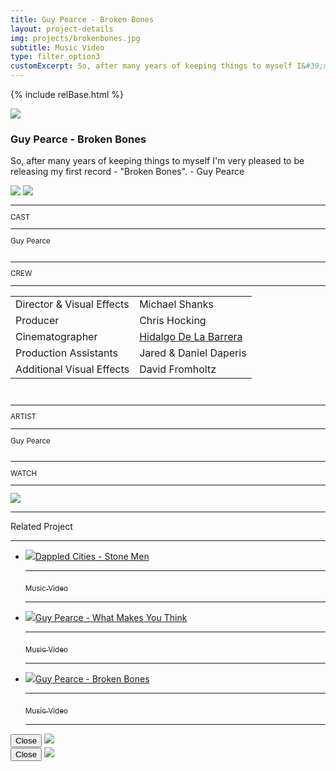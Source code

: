 ```yaml
---
title: Guy Pearce - Broken Bones
layout: project-details
img: projects/brokenbones.jpg
subtitle: Music Video
type: filter_option3
customExcerpt: So, after many years of keeping things to myself I&#39;m very pleased to be releasing my first record - "Broken Bones". - Guy Pearce
---
```


{% include relBase.html %}

 <div id="heroImage">
        <img src="{{ relBase }}img/gallery/brokenbones2.png"></div>
 <section id="details">
    <article><span id="main-detail">
      <h1>Guy Pearce - Broken Bones</h1><p>So, after many years of keeping things to myself I&#39;m very pleased to be releasing my first record - "Broken Bones". - Guy Pearce</p>      
<div id="gallery">
        <img src="{{ relBase }}img/gallery/brokenbones4.jpg" id="img2" data-hystmodal="#myModal4">
        <img src="{{ relBase }}img/gallery/brokenbones3.jpg" id="img3" data-hystmodal="#myModal3">
      </div></span>
      <sub>
        <hr>CAST
        <hr>
        Guy Pearce<br>
        <br>
        <hr>CREW
        <hr><table><tr><td>
        Director & Visual Effects</td><td>Michael Shanks</td></tr><tr><td>
Producer</td><td>Chris Hocking</td></tr><tr><td>
Cinematographer</td><td><a href="http://benjaminhidalgob.com/" rel="noopener noreferrer"  target="_blank">Hidalgo De La Barrera</a> </td></tr><tr><td>
Production Assistants</td><td>Jared & Daniel Daperis</td></tr><tr><td>
Additional Visual Effects</td><td>David Fromholtz</td></tr></table>
        <br>
        <hr>ARTIST
        <hr>
        Guy Pearce<br><br>
        <hr>WATCH
        <hr>
        <a href="https://www.youtube.com/watch?v=s5I62aD6qsE" target="_blank"><img src="{{ relBase }}img/social/youtube.svg" class="youtube"></a>
      </sub>
    </article>
    <div id="related">
      <hr>
      Related Project
      <hr>
      <ul>
        <li><a href="../dappled-cities-stone-men/"><img src="{{ relBase }}img/projects/stonemen.jpg">Dappled Cities - Stone Men
          <hr><sub>Music Video</sub>
          <hr></a>
        </li>
        <li><a href="../guy-pearce-what-makes-you-think/"><img src="{{ relBase }}img/projects/wmyt.jpg">Guy Pearce - What Makes You Think
          <hr><sub>Music Video</sub>
          <hr></a>
        </li>
        <li><a href="../guy-pearce-broken-bones/"><img src="{{ relBase }}img/projects/brokenbones.jpg">Guy Pearce - Broken Bones
          <hr><sub>Music Video</sub>
          <hr></a>
        </li>
      </ul>
    </div>
  </section>

<div class="hystmodal" id="myModal3" aria-hidden="true">
    <div class="hystmodal__wrap">
        <div class="hystmodal__window" role="dialog" aria-modal="true">
            <button data-hystclose class="hystmodal__close">Close</button>
            <!-- You modal HTML markup -->
        <img src="{{ relBase }}img/gallery/brokenbones3.jpg" id="img3">
        </div>
    </div>
</div>
<div class="hystmodal" id="myModal4" aria-hidden="true">
    <div class="hystmodal__wrap">
        <div class="hystmodal__window" role="dialog" aria-modal="true">
            <button data-hystclose class="hystmodal__close">Close</button>
            <!-- You modal HTML markup -->
        <img src="{{ relBase }}img/gallery/brokenbones4.jpg" id="img4">
        </div>
    </div>
</div>

  <div id="gradient"></div>
